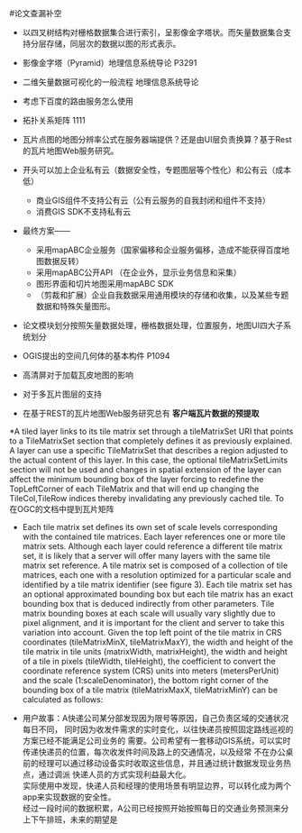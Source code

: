 #论文查漏补空
* 以四叉树结构对栅格数据集合进行索引，呈影像金字塔状。而矢量数据集合支持分层存储，同层次的数据以图的形式表示。
* 影像金字塔（Pyramid）地理信息系统导论 P3291
* 二维矢量数据可视化的一般流程 地理信息系统导论
* 考虑下百度的路由服务怎么使用
* 拓扑关系矩阵 1111
* 瓦片点图的地图分辨率公式在服务器端提供？还是由UI层负责换算？基于Rest的瓦片地图Web服务研究。



* 开头可以加上企业私有云（数据安全性，专题图层等个性化）和公有云（成本低）  
  * 商业GIS组件不支持公有云（公有云服务的自我封闭和组件不支持）
  * 消费GIS SDK不支持私有云


* 最终方案——
  * 采用mapABC企业服务（国家偏移和企业服务偏移，造成不能获得百度地图数据反转）
  * 采用mapABC公开API （在企业外，显示业务信息和采集）
  * 图形界面和切片地图采用mapABC SDK
  * （剪裁和扩展）企业自我数据采用通用模块的存储和收集，以及某些专题数据和特殊矢量图形。


* 论文模块划分按照矢量数据处理，栅格数据处理，位置服务，地图UI四大子系统划分

* OGIS提出的空间几何体的基本构件 P1094
* 高清屏对于加载瓦皮地图的影响
* 对于多瓦片图层的支持

* 在基于REST的瓦片地图Web服务研究总有 **客户端瓦片数据的预提取**

*A tiled layer links to its tile matrix set through a tileMatrixSet URI that points to a TileMatrixSet section that completely defines it as previously explained. A layer can use a specific TileMatrixSet that describes a region adjusted to the actual content of this layer. In this case, the optional tileMatrixSetLimits section will not be used and changes in spatial extension of the layer can affect the minimum bounding box of the layer forcing to redefine the TopLeftCorner of each TileMatrix and that will end up changing the TileCol,TileRow indices thereby invalidating any previously cached tile. To
在OGC的文档中提到瓦片矩阵

* Each tile matrix set defines its own set of scale levels corresponding with the contained tile matrices. Each layer references one or more tile matrix sets. Although each layer could reference a different tile matrix set, it is likely that a server will offer many layers with the same tile matrix set reference.
A tile matrix set is composed of a collection of tile matrices, each one with a resolution optimized for a particular scale and identified by a tile matrix identifier (see figure 3). Each tile matrix set has an optional approximated bounding box but each tile matrix has an exact bounding box that is deduced indirectly from other parameters. Tile matrix bounding boxes at each scale will usually vary slightly due to pixel alignment, and it is important for the client and server to take this variation into account. Given the top left point of the tile matrix in CRS coordinates (tileMatrixMinX, tileMatrixMaxY), the width and height of the tile matrix in tile units (matrixWidth, matrixHeight), the width and height of a tile in pixels (tileWidth, tileHeight), the coefficient to convert the coordinate reference system (CRS) units into meters (metersPerUnit) and the scale (1:scaleDenominator), the bottom right corner of the bounding box of a tile matrix (tileMatrixMaxX, tileMatrixMinY) can be calculated as follows:

* 用户故事：A快递公司某分部发现因为限号等原因，自己负责区域的交通状况每日不同，
同时因为收发件需求的实时变化，以往快递员按照固定路线巡视的方案已经不能满足公司业务的
需要。公司希望有一套移动GIS系统，可以实时传递快递员的位置，每次收发件时间及路上的交通情况，以及经常
不在办公桌前的经理可以通过移动设备实时收取这些信息，并且通过统计数据发现业务热点，通过调派
快递人员的方式实现利益最大化。  
实际使用中发现，快递人员和经理的使用场景有明显边界，可以转化成为两个app来实现数据的安全性。  
经过一段时间的数据积累，A公司已经按照开始按照每日的交通业务预测来分上下午排班，未来的期望是
